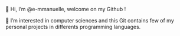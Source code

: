 👋 Hi, I’m @e-mmanuelle, welcome on my Github !

👀 I’m interested in computer sciences and this Git contains few of my personal projects in differents programming languages.


<!---
e-mmanuelle/e-mmanuelle is a ✨ special ✨ repository because its `README.md` (this file) appears on your GitHub profile.
You can click the Preview link to take a look at your changes.
--->

